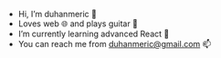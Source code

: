 - Hi, I’m duhanmeric 👋
- Loves web 🌐 and plays guitar 🎸
- I’m currently learning advanced React 📖
- You can reach me from duhanmeric@gmail.com 📫

<!---
duhanmeric/duhanmeric is a ✨ special ✨ repository because its `README.md` (this file) appears on your GitHub profile.
You can click the Preview link to take a look at your changes.
--->
